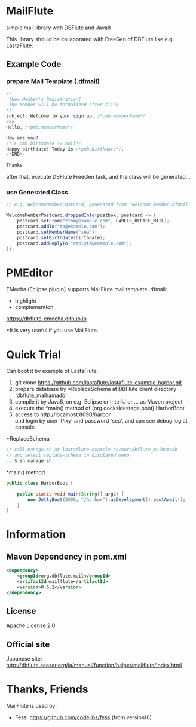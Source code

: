 MailFlute
=======================
simple mail library with DBFlute and Java8

This library should be collaborated with FreeGen of DBFlute
like e.g. LastaFlute:

## Example Code
### prepare Mail Template (.dfmail)
```sql
/*
 [New Member's Registration]
 The member will be formalized after click.
*/
subject: Welcome to your sign up, /*pmb.memberName*/
>>>
Hello, /*pmb.memberName*/

How are you?
/*IF pmb.birthdate != null*/
Happy birthdate! Today is /*pmb.birthdate*/.
/*END*/

Thanks
```

after that, execute DBFlute FreeGen task, and the class will be generated...

### use Generated Class
```java
// e.g. WelcomeMemberPostcard, generated from 'welcome_member.dfmail'

WelcomeMemberPostcard.droppedInto(postbox, postcard -> {
    postcard.setFrom("from@example.com", LABELS_OFFICE_MAIL);
    postcard.addTo("to@example.com");
    postcard.setMemberName("sea");
    postcard.setBirthdate(birthdate);
    postcard.addReplyTo("replyto@example.com");
});
```

# PMEditor
EMecha (Eclipse plugin) supports MailFlute mail template .dfmail:
- highlight
- complemention

https://dbflute-emecha.github.io

*It is very useful if you use MailFlute.

# Quick Trial
Can boot it by example of LastaFlute:

1. git clone https://github.com/lastaflute/lastaflute-example-harbor.git
2. prepare database by *ReplaceSchema at DBFlute client directory 'dbflute_maihamadb'  
3. compile it by Java8, on e.g. Eclipse or IntelliJ or ... as Maven project
4. execute the *main() method of (org.docksidestage.boot) HarborBoot
5. access to http://localhost:8090/harbor  
and login by user 'Pixy' and password 'sea', and can see debug log at console.

*ReplaceSchema
```java
// call manage.sh at lastaflute-example-harbor/dbflute_maihamadb
// and select replace-schema in displayed menu
...$ sh manage.sh
```

*main() method
```java
public class HarborBoot {

    public static void main(String[] args) {
        new JettyBoot(8090, "/harbor").asDevelopment().bootAwait();
    }
}
```

# Information
## Maven Dependency in pom.xml
```xml
<dependency>
    <groupId>org.dbflute.mail</groupId>
    <artifactId>mailflute</artifactId>
    <version>0.6.2</version>
</dependency>
```

## License
Apache License 2.0

## Official site
Japanese site:  
http://dbflute.seasar.org/ja/manual/function/helper/mailflute/index.html

# Thanks, Friends
MailFlute is used by:  
- Fess: https://github.com/codelibs/fess (from version10)
